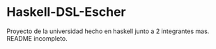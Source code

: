 # Haskell-DSL-Escher

Proyecto de la universidad hecho en haskell junto a 2 integrantes mas. README incompleto.
